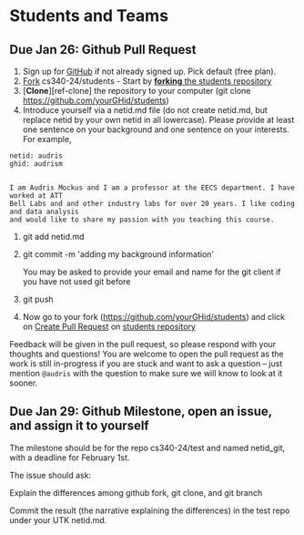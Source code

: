 # Students and Teams


## Due Jan 26: Github Pull Request

1. Sign up for [GitHub](https://github.com/) if not already signed
     up. Pick default (free plan).
1. [Fork](https://help.github.com/articles/fork-a-repo/) cs340-24/students 
        - Start by [**forking** the students repository](https://github.com/cs340-24/students)
1. [**Clone**][ref-clone] the repository to your computer (git clone https://github.com/yourGHid/students)
1. Introduce yourself via a netid.md file (do not create netid.md, but replace netid by your own netid in all lowercase). Please provide at least 
one sentence on your background and one sentence on your interests. For example,

```
netid: audris
ghid: audrism


I am Audris Mockus and I am a professor at the EECS department. I have worked at ATT 
Bell Labs and and other industry labs for over 20 years. I like coding and data analysis 
and would like to share my passion with you teaching this course.
```
1. git add netid.md
1. git commit -m 'adding my background information'

    You may be asked to provide your email and name for the git client if you have not used git before 
1. git push

1. Now go to your fork (https://github.com/yourGHid/students) and click on [Create Pull Request](https://help.github.com/articles/using-pull-requests/) on [students repository](https://github.com/cs340-24/students)
       
Feedback will be given in the pull request, so please respond with
your thoughts and questions!  You are welcome to open the pull
request as the work is still in-progress if you are stuck and want
to ask a question – just mention `@audris` with the question to make
sure we will know to look at it sooner.


## Due Jan 29: Github Milestone, open an issue, and assign it to yourself

The milestone should be for the repo cs340-24/test
and named netid_git, with a deadline for February 1st.

The issue should ask:

Explain the differences among github fork, git clone, and git branch

Commit the result (the narrative explaining the differences)
in the test repo under your UTK netid.md.
